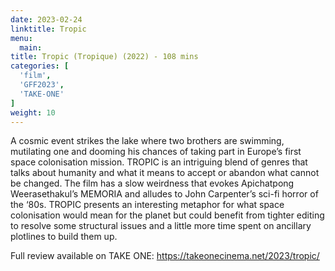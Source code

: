 ```yaml
---
date: 2023-02-24
linktitle: Tropic
menu:
  main:
title: Tropic (Tropique) (2022) - 108 mins
categories: [
  'film',
  'GFF2023',
  'TAKE-ONE'
]
weight: 10
---
```


A cosmic event strikes the lake where two brothers are swimming, mutilating one and dooming his chances of taking part in Europe’s first space colonisation mission. TROPIC is an intriguing blend of genres that talks about humanity and what it means to accept or abandon what cannot be changed. The film has a slow weirdness that evokes Apichatpong Weerasethakul’s MEMORIA and alludes to John Carpenter’s sci-fi horror of the ‘80s. TROPIC presents an interesting metaphor for what space colonisation would mean for the planet but could benefit from tighter editing to resolve some structural issues and a little more time spent on ancillary plotlines to build them up.

Full review available on TAKE ONE: https://takeonecinema.net/2023/tropic/